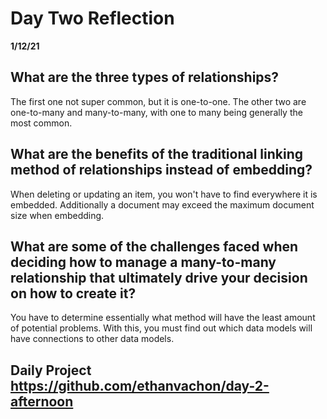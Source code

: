 # Day Two Reflection
__1/12/21__

## What are the three types of relationships?
The first one not super common, but it is one-to-one. The other two are one-to-many and many-to-many, with one to many being generally the most common.

## What are the benefits of the traditional linking method of relationships instead of embedding?
When deleting or updating an item, you won't have to find everywhere it is embedded. Additionally a document may exceed the maximum document size when embedding.


## What are some of the challenges faced when deciding how to manage a many-to-many relationship that ultimately drive your decision on how to create it?
You have to determine essentially what method will have the least amount of potential problems. With this, you must find out which data models will have connections to other data models. 


## Daily Project https://github.com/ethanvachon/day-2-afternoon